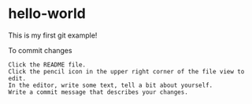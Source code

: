 hello-world
===========

This is my first git example!

To commit changes

    Click the README file.
    Click the pencil icon in the upper right corner of the file view to edit.
    In the editor, write some text, tell a bit about yourself.
    Write a commit message that describes your changes.
